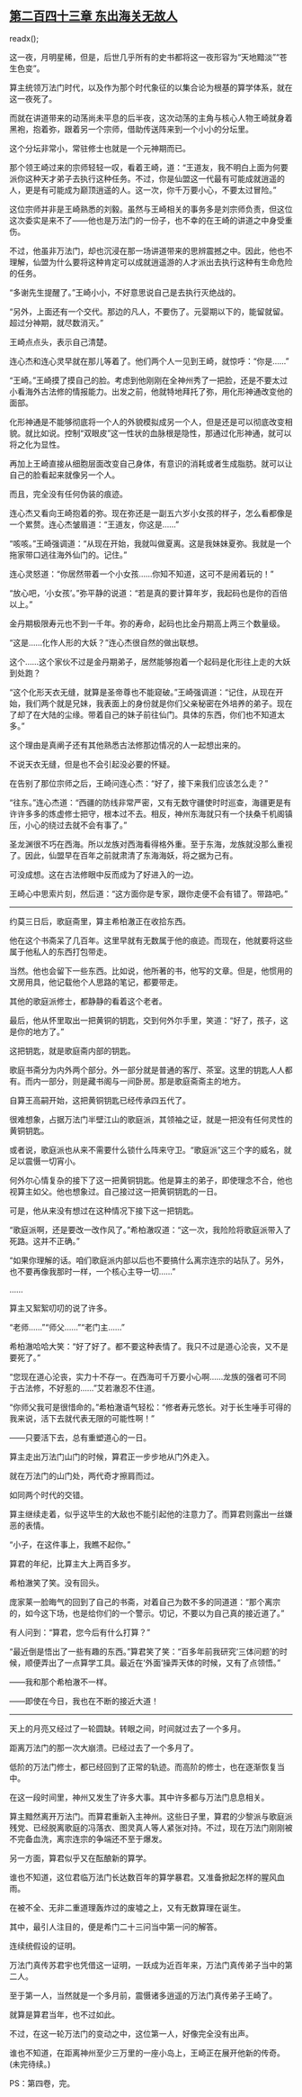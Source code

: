 ## [第二百四十三章 东出海关无故人](https://www.xxbiquge.com/11_11207/9070544.html)
readx();

  这一夜，月明星稀，但是，后世几乎所有的史书都将这一夜形容为“天地黯淡”“苍生色变”。

  算主统领万法门时代，以及作为那个时代象征的以集合论为根基的算学体系，就在这一夜死了。

  而就在讲道带来的动荡尚未平息的后半夜，这次动荡的主角与核心人物王崎就身着黑袍，抱着弥，跟着另一个宗师，借助传送阵来到一个小小的分坛里。

  这个分坛非常小，常驻修士也就是一个元神期而已。

  那个领王崎过来的宗师轻轻一叹，看着王崎，道：“王道友，我不明白上面为何要派你这种天才弟子去执行这种任务。不过，你是仙盟这一代最有可能成就逍遥的人，更是有可能成为巅顶逍遥的人。这一次，你千万要小心，不要太过冒险。”

  这位宗师并非是王崎熟悉的刘毅。虽然与王崎相关的事务多是刘宗师负责，但这位这次委实是来不了——他也是万法门的一份子，也不幸的在王崎的讲道之中身受重伤。

  不过，他虽非万法门，却也沉浸在那一场讲道带来的思辨震撼之中。因此，他也不理解，仙盟为什么要将这种肯定可以成就逍遥游的人才派出去执行这种有生命危险的任务。

  “多谢先生提醒了。”王崎小小，不好意思说自己是去执行灭绝战的。

  “另外，上面还有一个交代。那边的凡人，不要伤了。元婴期以下的，能留就留。超过分神期，就尽数消灭。”

  王崎点点头，表示自己清楚。

  连心杰和连心灵早就在那儿等着了。他们两个人一见到王崎，就惊呼：“你是……”

  “王崎。”王崎摸了摸自己的脸。考虑到他刚刚在全神州秀了一把脸，还是不要太过小看海外古法修的情报能力。出发之前，他就特地拜托了弥，用化形神通改变他的面部。

  化形神通是不能够彻底将一个人的外貌模拟成另一个人，但是还是可以彻底改变相貌。就比如说。控制“双眼皮”这一性状的血脉根是隐性，那通过化形神通，就可以将之化为显性。

  再加上王崎直接从细胞层面改变自己身体，有意识的消耗或者生成脂肪。就可以让自己的脸看起来就像另一个人。

  而且，完全没有任何伪装的痕迹。

  连心杰又看向王崎抱着的弥。现在弥还是一副五六岁小女孩的样子，怎么看都像是一个累赘。连心杰皱眉道：“王道友，你这是……”

  “咳咳。”王崎强调道：“从现在开始，我就叫做夏离。这是我妹妹夏弥。我就是一个拖家带口逃往海外仙门的。记住。”

  连心灵怒道：“你居然带着一个小女孩……你知不知道，这可不是闹着玩的！”

  “放心吧，‘小女孩’。”弥平静的说道：“若是真的要计算年岁，我起码也是你的百倍以上。”

  金丹期极限寿元也不到一千年。弥的寿命，起码也比金丹期高上两三个数量级。

  “这是……化作人形的大妖？”连心杰很自然的做出联想。

  这个……这个家伙不过是金丹期弟子，居然能够抱着一个起码是化形往上走的大妖到处跑？

  “这个化形天衣无缝，就算是圣帝尊也不能窥破。”王崎强调道：“记住，从现在开始，我们两个就是兄妹，我表面上的身份就是你们父亲秘密在外培养的弟子。现在了却了在大陆的尘缘。带着自己的妹子前往仙门。具体的东西，你们也不知道太多。”

  这个理由是真阐子还有其他熟悉古法修那边情况的人一起想出来的。

  不说天衣无缝，但是也不会引起没必要的怀疑。

  在告别了那位宗师之后，王崎问连心杰：“好了，接下来我们应该怎么走？”

  “往东。”连心杰道：“西疆的防线非常严密，又有无数守疆使时时巡查，海疆更是有许许多多的炼虚修士把守，根本过不去。相反，神州东海就只有一个扶桑千机阁镇压，小心的绕过去就不会有事了。”

  圣龙渊很不巧在西海。所以龙族对西海看得格外重。至于东海，龙族就没那么重视了。因此，仙盟早在百年之前就肃清了东海海妖，将之据为己有。

  可没成想。这在古法修眼中反而成为了好进入的一边。

  王崎心中思索片刻，然后道：“这方面你是专家，跟你走便不会有错了。带路吧。”

  _____________________________________________________________________________________________________________________

  约莫三日后，歌庭斋里，算主希柏澈正在收拾东西。

  他在这个书斋呆了几百年。这里早就有无数属于他的痕迹。而现在，他就要将这些属于他私人的东西打包带走。

  当然。他也会留下一些东西。比如说，他所著的书，他写的文章。但是，他惯用的文房用具，他记载他个人思路的笔记，都要带走。

  其他的歌庭派修士，都静静的看着这个老者。

  最后，他从怀里取出一把黄铜的钥匙，交到何外尔手里，笑道：“好了，孩子，这是你的地方了。”

  这把钥匙，就是歌庭斋内部的钥匙。

  歌庭书斋分为内外两个部分。外一部分就是普通的客厅、茶室。这里的钥匙人人都有。而内一部分，则是藏书阁与一间卧房。那是歌庭斋斋主的地方。

  自算王高嗣开始，这把黄铜钥匙已经传承四五代了。

  很难想象，占据万法门半壁江山的歌庭派，其领袖之证，就是一把没有任何灵性的黄铜钥匙。

  或者说，歌庭派也从来不需要什么锁什么阵来守卫。“歌庭派”这三个字的威名，就足以震慑一切宵小。

  何外尔心情复杂的接下了这一把黄铜钥匙。他是算主的弟子，即使理念不合，他也视算主如父。他也想象过。自己接过这一把黄铜钥匙的一日。

  可是，他从来没有想过在这种情况下接下这一把钥匙。

  “歌庭派啊，还是要改一改作风了。”希柏澈叹道：“这一次，我险险将歌庭派带入了死路。这并不正确。”

  “如果你理解的话。咱们歌庭派内部以后也不要搞什么离宗连宗的站队了。另外，也不要再像我那时一样，一个核心主导一切……”

  ……

  算主又絮絮叨叨的说了许多。

  “老师……”“师父……”“老门主……”

  希柏澈哈哈大笑：“好了好了。都不要这种表情了。我只不过是道心沦丧，又不是要死了。”

  “您现在道心沦丧，实力十不存一。在西海可千万要小心啊……龙族的强者可不同于古法修，不好惹的……”艾若澈忍不住道。

  “你师父我可是很惜命的。”希柏澈语气轻松：“修者寿元悠长。对于长生唾手可得的我来说，活下去就代表无限的可能性啊！”

  ——只要活下去，总有重塑道心的一日。

  算主走出万法门山门的时候，算君正一步步地从门外走入。

  就在万法门的山门处，两代奇才擦肩而过。

  如同两个时代的交错。

  算主继续走着，似乎这毕生的大敌也不能引起他的注意力了。而算君则露出一丝嫌恶的表情。

  “小子，在这件事上，我瞧不起你。”

  算君的年纪，比算主大上两百多岁。

  希柏澈笑了笑。没有回头。

  庞家莱一脸晦气的回到了自己的书斋，对着自己为数不多的同道道：“那个离宗的，如今这下场，也是给你们的一个警示。切记，不要以为自己真的接近道了。”

  有人问到：“算君，您今后有什么打算？”

  “最近倒是悟出了一些有趣的东西。”算君笑了笑：“百多年前我研究‘三体问题’的时候，顺便弄出了一点算学工具。最近在‘外面’操弄天体的时候，又有了点领悟。”

  ——我和那个希柏澈不一样。

  ——即使在今日，我也在不断的接近大道！

  _______________________________________________________________________________________________________________

  天上的月亮又经过了一轮圆缺。转眼之间，时间就过去了一个多月。

  距离万法门的那一次大崩溃。已经过去了一个多月了。

  低阶的万法门修士，都已经回到了正常的轨迹。而高阶的修士，也在逐渐恢复当中。

  在这一段时间里，神州又发生了许多大事。其中许多都与万法门息息相关。

  算主黯然离开万法门。而算君重新入主神州。这些日子里，算君的少黎派与歌庭派残党、已经脱离歌庭的冯落衣、图灵真人等人紧张对持。不过，现在万法门刚刚被不完备血洗，离宗连宗的争端还不至于爆发。

  另一方面，算君似乎又在酝酿新的算学。

  谁也不知道，这位君临万法门长达数百年的算学暴君。又准备掀起怎样的腥风血雨。

  在被不全、无非二重道理轰炸过的废墟之上，又有无数算理在诞生。

  其中，最引人注目的，便是希门二十三问当中第一问的解答。

  连续统假设的证明。

  万法门真传苏君宇也凭借这一证明，一跃成为近百年来，万法门真传弟子当中的第二人。

  至于第一人，当然就是一个多月前，震慑诸多逍遥的万法门真传弟子王崎了。

  就算是算君当年，也不过如此。

  不过，在这一轮万法门的变动之中，这位第一人，好像完全没有出声。

  谁也不知道，在距离神州至少三万里的一座小岛上，王崎正在展开他新的传奇。(未完待续。)

  PS：第四卷，完。
